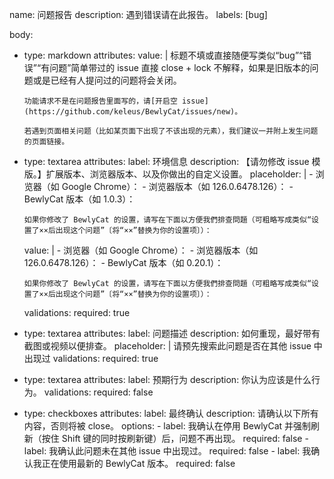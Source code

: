 name: 问题报告
description: 遇到错误请在此报告。
labels: [bug]

body:
  - type: markdown
    attributes:
      value: |
        标题不填或直接随便写类似“bug”“错误”“有问题”简单带过的 issue 直接 close + lock 不解释，如果是旧版本的问题或是已经有人提问过的问题将会关闭。

        功能请求不是在问题报告里面写的，请[开启空 issue](https://github.com/keleus/BewlyCat/issues/new)。

        若遇到页面相关问题（比如某页面下出现了不该出现的元素），我们建议一并附上发生问题的页面链接。

  - type: textarea
    attributes:
      label: 环境信息
      description: 【请勿修改 issue 模版。】扩展版本、浏览器版本、以及你做出的自定义设置。
      placeholder: |
        - 浏览器（如 Google Chrome）：
        - 浏览器版本（如 126.0.6478.126）：
        - BewlyCat 版本（如 1.0.3）：

        如果你修改了 BewlyCat 的设置，请写在下面以方便我們排查問題（可粗略写成类似“设置了××后出现这个问题”〔将“××”替换为你的设置项〕）：

      value: |
        - 浏览器（如 Google Chrome）：
        - 浏览器版本（如 126.0.6478.126）：
        - BewlyCat 版本（如 0.20.1）：

        如果你修改了 BewlyCat 的设置，请写在下面以方便我們排查問題（可粗略写成类似“设置了××后出现这个问题”〔将“××”替换为你的设置项〕）：

    validations:
      required: true

  - type: textarea
    attributes:
      label: 问题描述
      description: 如何重现，最好带有截图或视频以便排查。
      placeholder: |
        请预先搜索此问题是否在其他 issue 中出现过
    validations:
      required: true

  - type: textarea
    attributes:
      label: 预期行为
      description: 你认为应该是什么行为。
    validations:
      required: false

  - type: checkboxes
    attributes:
      label: 最终确认
      description: 请确认以下所有内容，否则将被 close。
      options:
        - label: 我确认在停用 BewlyCat 并强制刷新（按住 Shift 键的同时按刷新键）后，问题不再出现。
          required: false
        - label: 我确认此问题未在其他 issue 中出现过。
          required: false
        - label: 我确认我正在使用最新的 BewlyCat 版本。
          required: false
